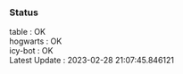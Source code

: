 ### Status


table : OK  
hogwarts : OK  
icy-bot : OK  
Latest Update : 2023-02-28 21:07:45.846121
